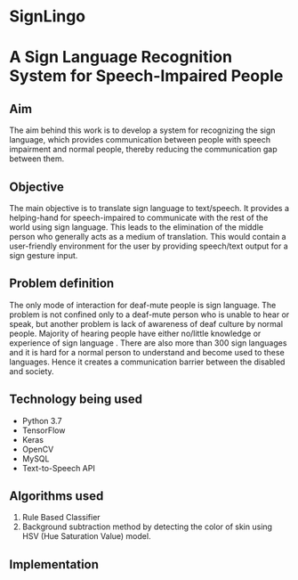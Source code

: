 # SignLingo
# A Sign Language Recognition System for Speech-Impaired People

## Aim
The aim behind this work is to develop a system for recognizing the sign language, which provides communication between people with speech impairment and normal people, thereby reducing the communication gap between them.

## Objective
The main objective is to translate sign language to text/speech. It provides a helping-hand for speech-impaired to communicate with the rest of the world using sign language. This leads to the elimination of the middle person who generally acts as a medium of translation. This would contain a user-friendly environment for the user by providing speech/text output for a sign gesture input.

## Problem definition
The only mode of interaction for deaf-mute people is sign language. The problem is not confined only to a deaf-mute person who is unable to hear or speak, but another problem is lack of awareness of deaf culture by normal people. Majority of hearing people have either no/little knowledge or experience of sign language . There are also more than 300 sign languages and it is hard for a normal person to understand and become used to these languages. Hence it creates a communication barrier between the disabled and society.

## Technology being used
- Python 3.7
- TensorFlow
- Keras
- OpenCV
- MySQL
- Text-to-Speech API

## Algorithms used
1. Rule Based Classifier
2. Background subtraction method by detecting the color of skin using HSV (Hue Saturation Value) model.

## Implementation
